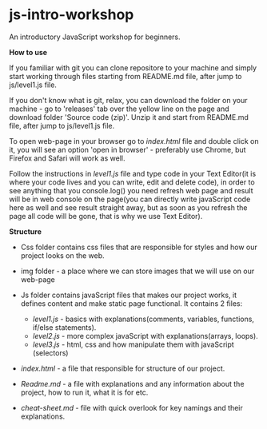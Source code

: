 # js-intro-workshop

An introductory JavaScript workshop for beginners.


**How to use**


If you familiar with git you can clone repositore to your machine and simply start working
through files starting from README.md file, after jump to js/level1.js file.


If you don't know what is git, relax, you can download the folder on your machine - go to 
'releases' tab over the yellow line on the page and download folder 'Source code (zip)'.
Unzip it and start from README.md file, after jump to js/level1.js file.


To open web-page in your browser go to _index.html_ file and double click on it, you will see
an option 'open in browser' - preferably use Chrome, but Firefox and Safari will work as well.

Follow the instructions in _level1.js_ file and type code in your Text Editor(it is where your code lives and you can write, edit and delete code), in order to see anything that you console.log() you need refresh web page and result will be in web console on the page(you can directly write javaScript code here as well and see result straight away, but as soon as you refresh the page all code will be gone, that is why we use Text Editor).



**Structure**


- Css folder contains css files that are responsible for styles and how our project looks on the web.

- img folder - a place where we can store images that we will use on our web-page

- Js folder contains javaScript files that makes our project works, it defines content and make static page functional.
    It contains 2 files:
    - _level1.js_ - basics with explanations(comments, variables, functions, if/else statements).
    - _level2.js_ - more complex javaScript with explanations(arrays, loops).
    - _level3.js_ - html, css and how manipulate them with javaScript (selectors)

- _index.html_ - a file that responsible for structure of our project.

- _Readme.md_ - a file with explanations and any information about the project, how to run it, what it is for etc.

- _cheat-sheet.md_ - file with quick overlook for key namings and their explanations.
